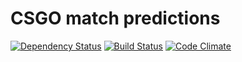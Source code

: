 # CSGO match predictions

[![Dependency Status](https://david-dm.org/fleshascs/bet.svg)](https://david-dm.org/fleshascs/bet)
[![Build Status](https://travis-ci.com/fleshascs/bet.svg?branch=main)](https://travis-ci.com/fleshascs/bet)
[![Code Climate](https://codeclimate.com/github/fleshascs/bet/badges/gpa.svg)](https://codeclimate.com/github/fleshascs/bet)

